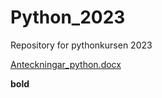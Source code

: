 # Python_2023
Repository for pythonkursen 2023

[Anteckningar_python.docx](https://github.com/Isaac-Romanus/Python_2023/files/10801386/Anteckningar_python.docx)

**bold**
